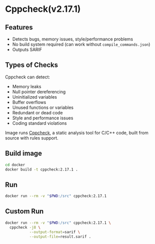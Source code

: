 # Cppcheck(v2.17.1)

## Features

- Detects bugs, memory issues, style/performance problems
- No build system required (can work without `compile_commands.json`)
- Outputs SARIF

## Types of Checks

Cppcheck can detect:

- Memory leaks
- Null pointer dereferencing
- Uninitialized variables
- Buffer overflows
- Unused functions or variables
- Redundant or dead code
- Style and performance issues
- Coding standard violations

Image runs [Cppcheck](http://cppcheck.sourceforge.net/), a static analysis tool for C/C++ code, built from source with rules support.

## Build image

```bash
cd docker
docker build -t cppcheck:2.17.1 .
```

## Run

```bash
docker run --rm -v "$PWD:/src" cppcheck:2.17.1
```

## Custom Run 

```bash
docker run --rm -v "$PWD:/src" cppcheck:2.17.1 \
  cppcheck -j8 \
           --output-format=sarif \
           --output-file=result.sarif .
```
